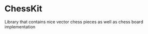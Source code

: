 ChessKit
========

Library that contains nice vector chess pieces as well as chess board implementation
